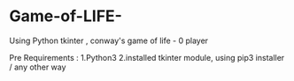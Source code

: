 # Game-of-LIFE-
Using Python tkinter , conway's game of life - 0 player

Pre Requirements :
  1.Python3
  2.installed tkinter module, using pip3 installer / any other way
  

  
